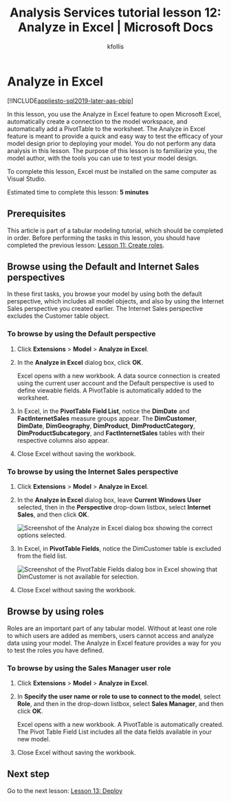 ﻿---
title: "Analysis Services tutorial lesson 12: Analyze in Excel | Microsoft Docs"
description: Learn how to use the Analyze in Excel feature for an Analysis Services tabular model project.
ms.date: 02/20/2020
ms.service: analysis-services
ms.custom: tabular-models
ms.topic: tutorial
ms.author: kfollis
ms.reviewer: kfollis
author: kfollis
---
# Analyze in Excel

[!INCLUDE[appliesto-sql2019-later-aas-pbip](../includes/appliesto-sql2019-later-aas-pbip.md)]

In this lesson, you use the Analyze in Excel feature to open Microsoft Excel, automatically create a connection to the model workspace, and automatically add a PivotTable to the worksheet. The Analyze in Excel feature is meant to provide a quick and easy way to test the efficacy of your model design prior to deploying your model. You do not perform any data analysis in this lesson. The purpose of this lesson is to familiarize you, the model author, with the tools you can use to test your model design.   
  
To complete this lesson, Excel must be installed on the same computer as Visual Studio.
  
Estimated time to complete this lesson: **5 minutes**  
  
## Prerequisites  

This article is part of a tabular modeling tutorial, which should be completed in order. Before performing the tasks in this lesson, you should have completed the previous lesson: [Lesson 11: Create roles](../tutorial-tabular-1400/as-lesson-11-create-roles.md).  
  
## Browse using the Default and Internet Sales perspectives  

In these first tasks, you browse your model by using both the default perspective, which includes all model objects, and also by using the Internet Sales perspective you created earlier. The Internet Sales perspective excludes the Customer table object.  
  
### To browse by using the Default perspective  
  
1. Click **Extensions** > **Model** > **Analyze in Excel**.  
  
1. In the **Analyze in Excel** dialog box, click **OK**.  
  
    Excel opens with a new workbook. A data source connection is created using the current user account and the Default perspective is used to define viewable fields. A PivotTable is automatically added to the worksheet.  
  
1. In Excel, in the **PivotTable Field List**, notice the **DimDate** and **FactInternetSales** measure groups appear. The **DimCustomer**, **DimDate**, **DimGeography**, **DimProduct**, **DimProductCategory**, **DimProductSubcategory**, and **FactInternetSales** tables with their respective columns also appear.  
  
1. Close Excel without saving the workbook.  
  
### To browse by using the Internet Sales perspective  
  
1. Click **Extensions** > **Model** > **Analyze in Excel**.   
  
1. In the **Analyze in Excel** dialog box, leave **Current Windows User** selected, then in the **Perspective** drop-down listbox, select **Internet Sales**, and then click **OK**.

    ![Screenshot of the Analyze in Excel dialog box showing the correct options selected.](../tutorial-tabular-1400/media/as-lesson12-perspective.png)

1. In Excel, in **PivotTable Fields**, notice the DimCustomer table is excluded from the field list.  

    ![Screenshot of the PivotTable Fields dialog box in Excel showing that DimCustomer is not available for selection.](../tutorial-tabular-1400/media/as-lesson12-fields.png)

1. Close Excel without saving the workbook.  
  
## Browse by using roles  

Roles are an important part of any tabular model. Without at least one role to which users are added as members, users cannot access and analyze data using your model. The Analyze in Excel feature provides a way for you to test the roles you have defined.  
  
### To browse by using the Sales Manager user role
  
1. Click **Extensions** > **Model** > **Analyze in Excel**.
  
1. In **Specify the user name or role to use to connect to the model**, select **Role**, and then in the drop-down listbox, select **Sales Manager**, and then click **OK**.  
  
    Excel opens with a new workbook. A PivotTable is automatically created. The Pivot Table Field List includes all the data fields available in your new model.  
1. Close Excel without saving the workbook.  
  
## Next step

Go to the next lesson: [Lesson 13: Deploy](../tutorial-tabular-1400/as-lesson-13-deploy.md)
